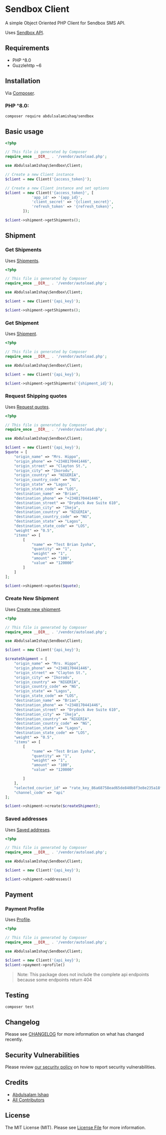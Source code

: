 # Sendbox Client

A simple Object Oriented PHP Client for Sendbox SMS API.

Uses [Sendbox API](https://docs.sendbox.co/).

## Requirements

* PHP ^8.0
* Guzzlehttp ~6

## Installation

Via [Composer](https://getcomposer.org).

### PHP ^8.0:

```bash
composer require abdulsalamishaq/sendbox
```

## Basic usage

```php
<?php

// This file is generated by Composer
require_once __DIR__ . '/vendor/autoload.php';

use AbdulsalamIshaq\Sendbox\Client;

// Create a new Client instance
$client = new Client('{access_token}');

// Create a new Client instance and set options
$client = new Client('{access_token}', [
            'app_id' => '{app_id}', 
            'client_secret' => '{client_secret}',
            'refresh_token' => '{refresh_token}',
        ]);

$client->shipment->getShipments();
```

## Shipment

### Get Shipments
Uses [Shipments](https://docs.sendbox.co/shipping/get-shipments).

```php
<?php

// This file is generated by Composer
require_once __DIR__ . '/vendor/autoload.php';

use AbdulsalamIshaq\Sendbox\Client;

$client = new Client('{api_key}');

$client->shipment->getShipments();

```

### Get Shipment
Uses [Shipment](https://docs.sendbox.co/shipping/get-shipment).

```php
<?php

// This file is generated by Composer
require_once __DIR__ . '/vendor/autoload.php';

use AbdulsalamIshaq\Sendbox\Client;

$client = new Client('{api_key}');

$client->shipment->getShipments('{shipment_id}');

```

### Request Shipping quotes
Uses [Request quotes](https://docs.sendbox.co/shipping/request-shipping-quotes).

```php
<?php

// This file is generated by Composer
require_once __DIR__ . '/vendor/autoload.php';

use AbdulsalamIshaq\Sendbox\Client;

$client = new Client('{api_key}');
$quote = [
    "origin_name" => "Mrs. Hippo",
    "origin_phone" => "+2348170441446",
    "origin_street" => "Clayton St.",
    "origin_city" => "Ikorodu",
    "origin_country" => "NIGERIA",
    "origin_country_code" => "NG",
    "origin_state" => "Lagos",
    "origin_state_code" => "LOS",
    "destination_name" => "Brian",
    "destination_phone" => "+2348170441446",
    "destination_street" => "Drydock Ave Suite 610",
    "destination_city" => "Ikeja",
    "destination_country" => "NIGERIA",
    "destination_country_code" => "NG",
    "destination_state" => "Lagos",
    "destination_state_code" => "LOS",
    "weight" => "0.5",
    "items" => [
        [
            "name" => "Test Brian Iyoha",
            "quantity" => "1",
            "weight" => "1",
            "amount" => "100",
            "value" => "120000"
        ]
    ]
];

$client->shipment->quotes($quote);

```

### Create New Shipment
Uses [Create new shipment](https://docs.sendbox.co/shipping/create-new-shipment).

```php
<?php

// This file is generated by Composer
require_once __DIR__ . '/vendor/autoload.php';

use AbdulsalamIshaq\Sendbox\Client;

$client = new Client('{api_key}');

$createShipment = [
    "origin_name" => "Mrs. Hippo",
    "origin_phone" => "+2348170441446",
    "origin_street" => "Clayton St.",
    "origin_city" => "Ikorodu",
    "origin_country" => "NIGERIA",
    "origin_country_code" => "NG",
    "origin_state" => "Lagos",
    "origin_state_code" => "LOS",
    "destination_name" => "Brian",
    "destination_phone" => "+2348170441446",
    "destination_street" => "Drydock Ave Suite 610",
    "destination_city" => "Ikeja",
    "destination_country" => "NIGERIA",
    "destination_country_code" => "NG",
    "destination_state" => "Lagos",
    "destination_state_code" => "LOS",
    "weight" => "0.5",
    "items" => [
        [
            "name" => "Test Brian Iyoha",
            "quantity" => "1",
            "weight" => "1",
            "amount" => "100",
            "value" => "120000"

        ]
    ],
    "selected_courier_id" => "rate_key_86a68758ead65de840b8f3e8e235a18f",
    "channel_code" => "api"
];

$client->shipment->create($createShipment);

```

### Saved addresses
Uses [Saved addreses](https://docs.sendbox.co/shipping/saved-addresses).

```php
<?php

// This file is generated by Composer
require_once __DIR__ . '/vendor/autoload.php';

use AbdulsalamIshaq\Sendbox\Client;

$client = new Client('{api_key}');

$client->shipment->addresses()

```

## Payment
### Payment Profile
Uses [Profile](https://docs.sendbox.co/shipping/create-new-shipment#check-your-staging-account-balance).

```php
<?php

// This file is generated by Composer
require_once __DIR__ . '/vendor/autoload.php';

use AbdulsalamIshaq\Sendbox\Client;

$client = new Client('{api_key}');
$client->payment->profile()
```

> Note: This package does not include the complete api endpoints because some endpoints return 404

## Testing

```bash
composer test
```

## Changelog

Please see [CHANGELOG](CHANGELOG.md) for more information on what has changed recently.

## Security Vulnerabilities

Please review [our security policy](../../security/policy) on how to report security vulnerabilities.

## Credits

- [Abdulsalam Ishaq](https://github.com/abdulsalamishaq)
- [All Contributors](../../contributors)

## License

The MIT License (MIT). Please see [License File](LICENSE.md) for more information.
